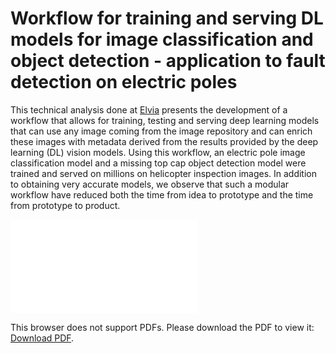 # Workflow for training and serving DL models for image classification and object detection - application to fault detection on electric poles 

This technical analysis done at [Elvia](www.elvia.no) presents the development of a workflow that allows for training, testing and serving deep learning models that can use any image coming from the image repository and can enrich these images with metadata derived from the results provided
by the deep learning (DL) vision models. Using this workflow, an electric pole image classification model and a missing top cap object detection model were trained and served on millions on helicopter inspection images. In addition to obtaining very accurate models, we observe that such a modular workflow have reduced both the time from idea to prototype and the time from prototype to product. 


<object data="/images/2021-09-01-integrating_image_detection/CIRED_2021_paper_Coello.pdf" type="application/pdf" width="700px" height="700px">
    <embed src="/images/2021-09-01-integrating_image_detection/CIRED_2021_paper_Coello.pdf">
        <p>This browser does not support PDFs. Please download the PDF to view it: <a href="/images/2021-09-01-integrating_image_detection/CIRED_2021_paper_Coello.pdf">Download PDF</a>.</p>
    </embed>
</object>


